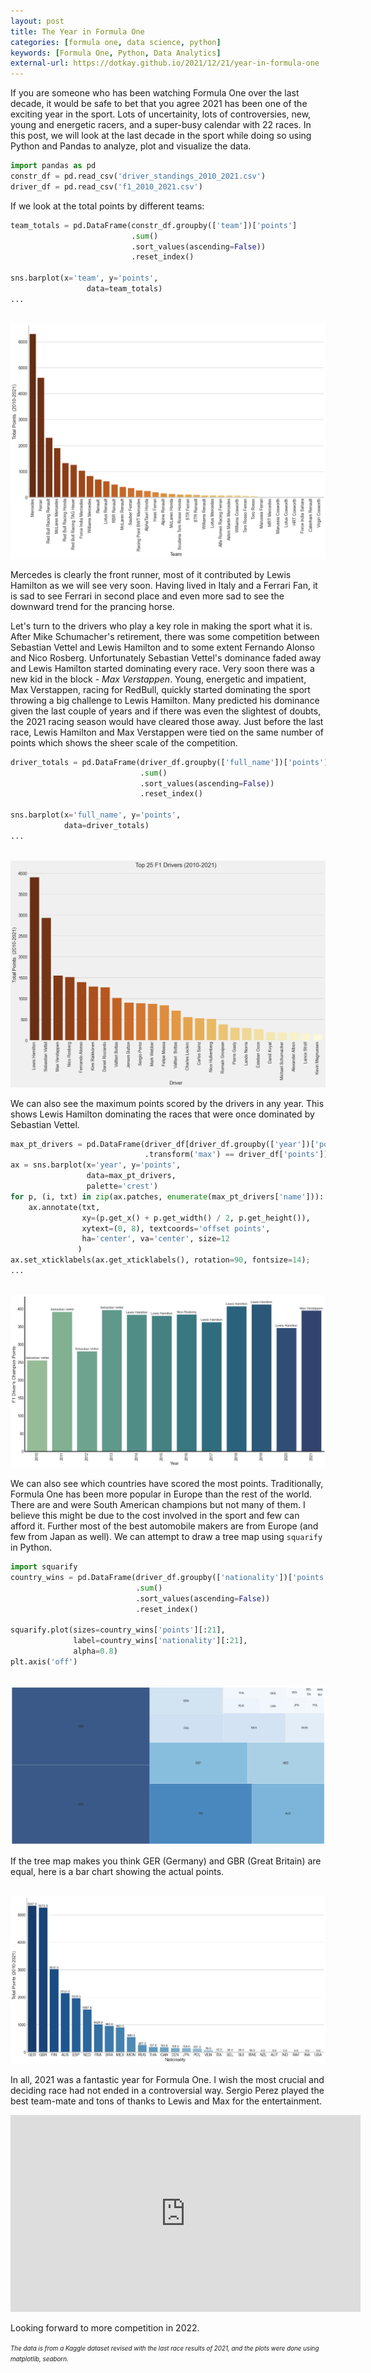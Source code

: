 ```yaml
---
layout: post
title: The Year in Formula One
categories: [formula one, data science, python]
keywords: [Formula One, Python, Data Analytics]
external-url: https://dotkay.github.io/2021/12/21/year-in-formula-one
---
```


If you are someone who has been watching Formula One over the last decade, it would be safe to bet that you agree 2021 has been one of the exciting year in the sport. Lots of uncertainity, lots of controversies, new, young and energetic racers, and a super-busy calendar with 22 races. In this post, we will look at the last decade in the sport while doing so using Python and Pandas to analyze, plot and visualize the data.

```python
import pandas as pd
constr_df = pd.read_csv('driver_standings_2010_2021.csv')
driver_df = pd.read_csv('f1_2010_2021.csv')
```

If we look at the total points by different teams:

```python
team_totals = pd.DataFrame(constr_df.groupby(['team'])['points']
                           .sum()
                           .sort_values(ascending=False))
                           .reset_index()

sns.barplot(x='team', y='points', 
                 data=team_totals) 
...
```

<br>
<div class="img_container">
<center><img src="https://raw.githubusercontent.com/dotkay/data_science/master/plots/f1_constr_2010_2021.png"></center>
</div>

Mercedes is clearly the front runner, most of it contributed by Lewis Hamilton as we will see very soon. Having lived in Italy and a Ferrari Fan, it is sad to see Ferrari in second place and even more sad to see the downward trend for the prancing horse.

Let's turn to the drivers who play a key role in making the sport what it is. After Mike Schumacher's retirement, there was some competition between Sebastian Vettel and Lewis Hamilton and to some extent Fernando Alonso and Nico Rosberg. Unfortunately Sebastian Vettel's dominance faded away and Lewis Hamilton started dominating every race. Very soon there was a new kid in the block - *Max Verstappen*. Young, energetic and impatient, Max Verstappen, racing for RedBull, quickly started dominating the sport throwing a big challenge to Lewis Hamilton. Many predicted his dominance given the last couple of years and if there was even the slightest of doubts, the 2021 racing season would have cleared those away. Just before the last race, Lewis Hamilton and Max Verstappen were tied on the same number of points which shows the sheer scale of the competition.

```python
driver_totals = pd.DataFrame(driver_df.groupby(['full_name'])['points']
                             .sum()
                             .sort_values(ascending=False))
                             .reset_index()

sns.barplot(x='full_name', y='points', 
            data=driver_totals)
...
```

<br>
<div class="img_container">
<center><img src="https://raw.githubusercontent.com/dotkay/data_science/master/plots/f1_drivers_2010_2021.png"></center>
</div>

We can also see the maximum points scored by the drivers in any year. This shows Lewis Hamilton dominating the races that were once dominated by Sebastian Vettel.

```python
max_pt_drivers = pd.DataFrame(driver_df[driver_df.groupby(['year'])['points']
                              .transform('max') == driver_df['points']])
ax = sns.barplot(x='year', y='points', 
                 data=max_pt_drivers, 
                 palette='crest')
for p, (i, txt) in zip(ax.patches, enumerate(max_pt_drivers['name'])):
    ax.annotate(txt, 
                xy=(p.get_x() + p.get_width() / 2, p.get_height()),
                xytext=(0, 8), textcoords='offset points',
                ha='center', va='center', size=12
               )
ax.set_xticklabels(ax.get_xticklabels(), rotation=90, fontsize=14);
...
```

<br>
<div class="img_container">
<center><img src="https://raw.githubusercontent.com/dotkay/data_science/master/plots/f1_driver_max_pts_2010_2021.png"></center>
</div>

We can also see which countries have scored the most points. Traditionally, Formula One has been more popular in Europe than the rest of the world. There are and were South American champions but not many of them. I believe this might be due to the cost involved in the sport and few can afford it. Further most of the best automobile makers are from Europe (and few from Japan as well). We can attempt to draw a tree map using `squarify` in Python. 

```python
import squarify
country_wins = pd.DataFrame(driver_df.groupby(['nationality'])['points']
                            .sum()
                            .sort_values(ascending=False))
                            .reset_index()

squarify.plot(sizes=country_wins['points'][:21], 
              label=country_wins['nationality'][:21],
              alpha=0.8)
plt.axis('off')
```

<br>
<div class="img_container">
<center><img src="https://raw.githubusercontent.com/dotkay/data_science/master/plots/f1_country_wins_tree.png"></center>
</div>

If the tree map makes you think GER (Germany) and GBR (Great Britain) are equal, here is a bar chart showing the actual points.

<br>
<div class="img_container">
<center><img src="https://raw.githubusercontent.com/dotkay/data_science/master/plots/f1_country_wins_bar.png"></center>
</div>

In all, 2021 was a fantastic year for Formula One. I wish the most crucial and deciding race had not ended in a controversial way. Sergio Perez played the best team-mate and tons of thanks to Lewis and Max for the entertainment. 

<div class="img_container">
<iframe width="560" height="315" src="https://www.youtube.com/embed/7QJ-N-AQJYc" frameborder="0" allow="accelerometer; autoplay; clipboard-write; encrypted-media; gyroscope; picture-in-picture" allowfullscreen></iframe>

Looking forward to more competition in 2022.

<span style="font-size: 70%">
<i>The data is from a Kaggle dataset revised with the last race results of 2021, and the plots were done using matplotlib, seaborn.</i>
</span>
